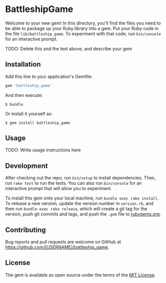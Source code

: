 # BattleshipGame

Welcome to your new gem! In this directory, you'll find the files you need to be able to package up your Ruby library into a gem. Put your Ruby code in the file `lib/battleship_game`. To experiment with that code, run `bin/console` for an interactive prompt.

TODO: Delete this and the text above, and describe your gem

## Installation

Add this line to your application's Gemfile:

```ruby
gem 'battleship_game'
```

And then execute:

    $ bundle

Or install it yourself as:

    $ gem install battleship_game

## Usage

TODO: Write usage instructions here

## Development

After checking out the repo, run `bin/setup` to install dependencies. Then, run `rake test` to run the tests. You can also run `bin/console` for an interactive prompt that will allow you to experiment.

To install this gem onto your local machine, run `bundle exec rake install`. To release a new version, update the version number in `version.rb`, and then run `bundle exec rake release`, which will create a git tag for the version, push git commits and tags, and push the `.gem` file to [rubygems.org](https://rubygems.org).

## Contributing

Bug reports and pull requests are welcome on GitHub at https://github.com/[USERNAME]/battleship_game.

## License

The gem is available as open source under the terms of the [MIT License](https://opensource.org/licenses/MIT).
